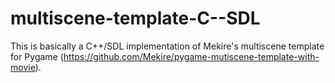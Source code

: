 # multiscene-template-C--SDL
This is basically a C++/SDL implementation of Mekire's multiscene template for Pygame (https://github.com/Mekire/pygame-mutiscene-template-with-movie).
